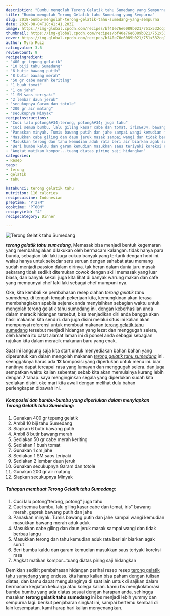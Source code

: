 ```yaml
---
description: "Bumbu mengolah Terong Gelatik tahu Sumedang yang Sempurna"
title: "Bumbu mengolah Terong Gelatik tahu Sumedang yang Sempurna"
slug: 2018-bumbu-mengolah-terong-gelatik-tahu-sumedang-yang-sempurna
date: 2020-08-04T18:41:41.203Z
image: https://img-global.cpcdn.com/recipes/bf40e76e6089b021/751x532cq70/terong-gelatik-tahu-sumedang-foto-resep-utama.jpg
thumbnail: https://img-global.cpcdn.com/recipes/bf40e76e6089b021/751x532cq70/terong-gelatik-tahu-sumedang-foto-resep-utama.jpg
cover: https://img-global.cpcdn.com/recipes/bf40e76e6089b021/751x532cq70/terong-gelatik-tahu-sumedang-foto-resep-utama.jpg
author: Myra Ruiz
ratingvalue: 3.6
reviewcount: 9
recipeingredient:
- "400 gr tepung gelatik"
- "10 biji tahu Sumedang"
- "6 butir bawang putih"
- "8 butir bawang merah"
- "50 gr cabe merah keriting"
- "1 buah tomat"
- "1 cm jahe"
- "1 SM saos teriyaki"
- "2 lembar daun jeruk"
- "secukupnya Garam dan totole"
- "200 gr air matang"
- "secukupnya Minyak"
recipeinstructions:
- "Cuci lalu potong&#34;terong, potong&#34; juga tahu"
- "Cuci semua bumbu, lalu giling kasar cabe dan tomat, iris&#34; bawang merah, geprek bawang putih dan jahe"
- "Panaskan minyak. Tumis bawang putih dan jahe sampai wangi kemudian masukkan bawang merah aduk aduk"
- "Masukkan cabe giling dan daun jeruk masak sampai wangi dan tidak berbau langu"
- "Masukkan terong dan tahu kemudian aduk rata beri air biarkan agak surut"
- "Beri bumbu kaldu dan garam kemudian masukkan saus teriyaki koreksi rasa"
- "Angkat matikan kompor...tuang diatas piring saji hidangkan"
categories:
- Resep
tags:
- terong
- gelatik
- tahu

katakunci: terong gelatik tahu 
nutrition: 116 calories
recipecuisine: Indonesian
preptime: "PT27M"
cooktime: "PT60M"
recipeyield: "4"
recipecategory: Dinner

---
```



![Terong Gelatik tahu Sumedang](https://img-global.cpcdn.com/recipes/bf40e76e6089b021/751x532cq70/terong-gelatik-tahu-sumedang-foto-resep-utama.jpg)

<b><i>terong gelatik tahu sumedang</i></b>, Memasak bisa menjadi bentuk kegemaran yang membahagiakan dilakukan oleh bermacam kalangan. tidak hanya para bunda, sebagian laki laki juga cukup banyak yang tertarik dengan hobi ini. walau hanya untuk sekedar seru seruan dengan sahabat atau memang sudah menjadi passion dalam dirinya. tak heran dalam dunia juru masak sekarang tidak sedikit ditemukan cowok dengan skill memasak yang luar biasa, dan banyak sekali juga kita lihat di banyak warung makan dan cafe yang mempunyai chef laki laki sebagai chef mumpuni nya.



Oke, kita kembali ke pembahasan resep olahan <i>terong gelatik tahu sumedang</i>. di tengah tengah pekerjaan kita, kemungkinan akan terasa membahagiakan apabila sejenak anda menyisihkan sebagian waktu untuk mengolah terong gelatik tahu sumedang ini. dengan keberhasilan anda dalam meracik hidangan tersebut, bisa menjadikan diri anda bangga akan hasil makanan kita sendiri. dan juga disini melalui situs ini kalian akan mempunyai referensi untuk membuat makanan <u>terong gelatik tahu sumedang</u> tersebut menjadi hidangan yang lezat dan menggugah selera, oleh karena itu catat alamat laman ini di ponsel anda sebagai sebagian rujukan kita dalam meracik makanan baru yang enak.


Saat ini langsung saja kita start untuk menyediakan bahan bahan yang diperuntuk kan dalam mengolah makanan <u><i>terong gelatik tahu sumedang</i></u> ini. seenggaknya harus ada <b>12</b> komposisi yang diperlukan untuk menu ini. biar nantinya dapat tercapai rasa yang lumayan dan menggugah selera. dan juga sempatkan waktu kalian sebentar, sebab kita akan memulainya kurang lebih dengan <b>7</b> tahap. saya menginginkan segala yang diperlukan sudah kita sediakan disini, oke mari kita awali dengan melihat dulu bahan perlengkapan dibawah ini.

<!--inarticleads1-->

##### Komposisi dan bumbu-bumbu yang diperlukan dalam menyiapkan Terong Gelatik tahu Sumedang:

1. Gunakan 400 gr tepung gelatik
1. Ambil 10 biji tahu Sumedang
1. Siapkan 6 butir bawang putih
1. Ambil 8 butir bawang merah
1. Sediakan 50 gr cabe merah keriting
1. Sediakan 1 buah tomat
1. Gunakan 1 cm jahe
1. Sediakan 1 SM saos teriyaki
1. Sediakan 2 lembar daun jeruk
1. Gunakan secukupnya Garam dan totole
1. Gunakan 200 gr air matang
1. Siapkan secukupnya Minyak




<!--inarticleads2-->

##### Tahapan membuat Terong Gelatik tahu Sumedang:

1. Cuci lalu potong&#34;terong, potong&#34; juga tahu
1. Cuci semua bumbu, lalu giling kasar cabe dan tomat, iris&#34; bawang merah, geprek bawang putih dan jahe
1. Panaskan minyak. Tumis bawang putih dan jahe sampai wangi kemudian masukkan bawang merah aduk aduk
1. Masukkan cabe giling dan daun jeruk masak sampai wangi dan tidak berbau langu
1. Masukkan terong dan tahu kemudian aduk rata beri air biarkan agak surut
1. Beri bumbu kaldu dan garam kemudian masukkan saus teriyaki koreksi rasa
1. Angkat matikan kompor...tuang diatas piring saji hidangkan




Demikian sedikit pembahasan hidangan perihal resep resep <u>terong gelatik tahu sumedang</u> yang endess. kita harap kalian bisa paham dengan tulisan diatas, dan kamu dapat mengulanginya di saat lain untuk di sajikan dalam bermacam kegiatan keluarga atau kolega kalian. kamu bs mengkolaborasi bumbu bumbu yang ada diatas sesuai dengan harapan anda, sehingga masakan <b>terong gelatik tahu sumedang</b> ini bs menjadi lebih yummy dan sempurna lagi. berikut penjabaran singkat ini, sampai bertemu kembali di lain kesempatan. kami harap hari kalian menyenangkan.
